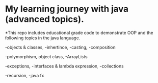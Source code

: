 # My learning journey with java (advanced topics).

*This repo includes educational grade code to demonstrate OOP and the following topics in the java language.

-objects & classes, -inhertince, -casting, -composition

-polymorphism, object class, -ArrayLists

-exceptions, -interfaces & lambda expression, -collections

-recursion, -java fx 